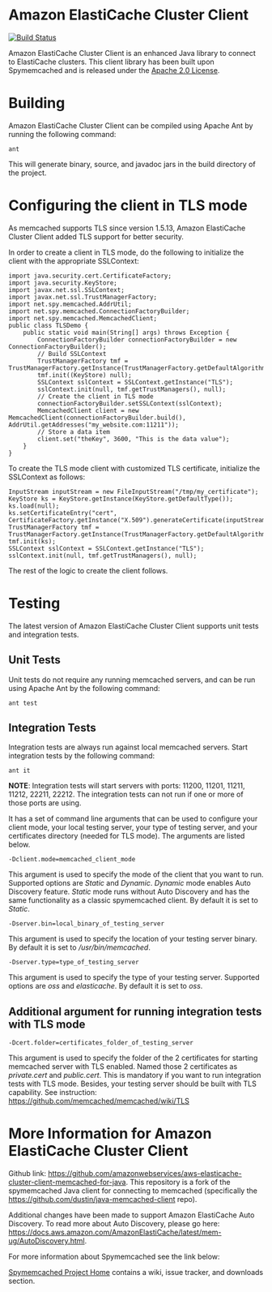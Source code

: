 # Amazon ElastiCache Cluster Client

[![Build Status](https://travis-ci.org/awslabs/aws-elasticache-cluster-client-memcached-for-java.svg?branch=master)](https://travis-ci.org/awslabs/aws-elasticache-cluster-client-memcached-for-java)

Amazon ElastiCache Cluster Client is an enhanced Java library to connect to ElastiCache clusters. This client library has been built upon Spymemcached and is released under the [Apache 2.0 License](https://www.apache.org/licenses/LICENSE-2.0).

# Building

Amazon ElastiCache Cluster Client can be compiled using Apache Ant by running the following
command:

    ant

This will generate binary, source, and javadoc jars in the build
directory of the project.

# Configuring the client in TLS mode

As memcached supports TLS since version 1.5.13, Amazon ElastiCache Cluster Client added TLS support for better security.

In order to create a client in TLS mode, do the following to initialize the client with the appropriate SSLContext:

    import java.security.cert.CertificateFactory;
    import java.security.KeyStore;
    import javax.net.ssl.SSLContext;
    import javax.net.ssl.TrustManagerFactory;
    import net.spy.memcached.AddrUtil;
    import net.spy.memcached.ConnectionFactoryBuilder;
    import net.spy.memcached.MemcachedClient;
    public class TLSDemo {
        public static void main(String[] args) throws Exception {
            ConnectionFactoryBuilder connectionFactoryBuilder = new ConnectionFactoryBuilder();
            // Build SSLContext
            TrustManagerFactory tmf = TrustManagerFactory.getInstance(TrustManagerFactory.getDefaultAlgorithm());
            tmf.init((KeyStore) null);
            SSLContext sslContext = SSLContext.getInstance("TLS");
            sslContext.init(null, tmf.getTrustManagers(), null);
            // Create the client in TLS mode
            connectionFactoryBuilder.setSSLContext(sslContext);
            MemcachedClient client = new MemcachedClient(connectionFactoryBuilder.build(), AddrUtil.getAddresses("my_website.com:11211"));
            // Store a data item
            client.set("theKey", 3600, "This is the data value");
        }
    }

To create the TLS mode client with customized TLS certificate, initialize the SSLContext as follows:

    InputStream inputStream = new FileInputStream("/tmp/my_certificate");
    KeyStore ks = KeyStore.getInstance(KeyStore.getDefaultType());
    ks.load(null);
    ks.setCertificateEntry("cert", CertificateFactory.getInstance("X.509").generateCertificate(inputStream));
    TrustManagerFactory tmf = TrustManagerFactory.getInstance(TrustManagerFactory.getDefaultAlgorithm());
    tmf.init(ks);
    SSLContext sslContext = SSLContext.getInstance("TLS");
    sslContext.init(null, tmf.getTrustManagers(), null);

The rest of the logic to create the client follows.

# Testing

The latest version of Amazon ElastiCache Cluster Client supports unit tests and integration tests.

## Unit Tests
Unit tests do not require any running memcached servers, and can be run using Apache Ant by the following command:

    ant test

## Integration Tests
Integration tests are always run against local memcached servers. Start integration tests by the
following command:

    ant it

**NOTE**: Integration tests will start servers with ports: 11200, 11201, 11211, 11212, 22211, 22212. The integration tests can not run if one or more of those ports are using.

It has a set of command line arguments that can be used to configure your client mode, your local testing server, your type of testing server, and your certificates directory (needed for TLS mode). The arguments are listed below.

    -Dclient.mode=memcached_client_mode

This argument is used to specify the mode of the client that you want to run. Supported options are _Static_ and _Dynamic_.
_Dynamic_ mode enables Auto Discovery feature. _Static_ mode runs without Auto Discovery and has the same functionality as a classic spymemcached client. By default it is set to _Static_.

    -Dserver.bin=local_binary_of_testing_server

This argument is used to specify the location of your testing
server binary. By default it is set to _/usr/bin/memcached_.

    -Dserver.type=type_of_testing_server

This argument is used to specify the type of your testing server. Supported options are _oss_ and _elasticache_. By default it is set to _oss_.

## Additional argument for running integration tests with TLS mode

    -Dcert.folder=certificates_folder_of_testing_server

This argument is used to specify the folder of the 2 certificates for starting memcached server with TLS enabled. Named those 2 certificates as _private.cert_ and _public.cert_. This is mandatory if you want to run integration tests with TLS mode.
Besides, your testing server should be built with TLS capability. See instruction: https://github.com/memcached/memcached/wiki/TLS

# More Information for Amazon ElastiCache Cluster Client
Github link: https://github.com/amazonwebservices/aws-elasticache-cluster-client-memcached-for-java.
This repository is a fork of the spymemcached Java client for connecting to memcached (specifically the https://github.com/dustin/java-memcached-client repo).

Additional changes have been made to support Amazon ElastiCache Auto Discovery. To read more about Auto Discovery, please go here: https://docs.aws.amazon.com/AmazonElastiCache/latest/mem-ug/AutoDiscovery.html.

For more information about Spymemcached see the link below:

[Spymemcached Project Home](http://code.google.com/p/spymemcached/)
contains a wiki, issue tracker, and downloads section.
